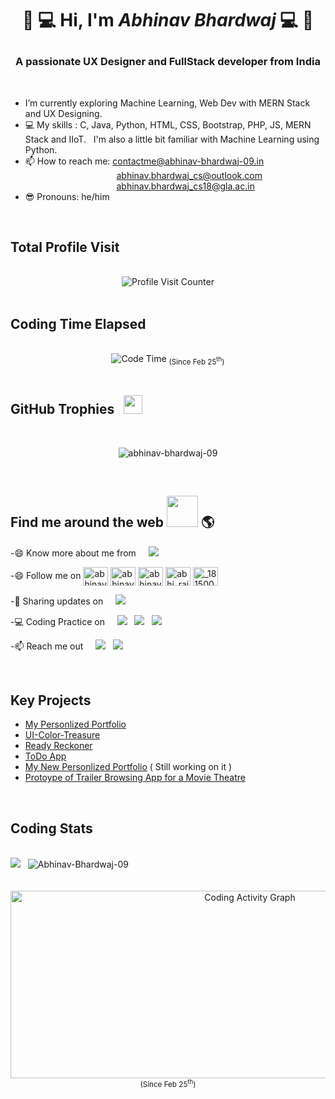 #  <p align="center">👋 💻 Hi, I'm *Abhinav Bhardwaj* 💻 👋</p>

<h3 align="center">A passionate UX Designer and FullStack developer from India</h3>
<br />

 
- I’m currently exploring Machine Learning, Web Dev with MERN Stack and UX Designing.
- 💻 My skills : C, Java, Python, HTML, CSS, Bootstrap, PHP, JS, MERN Stack and IIoT. &nbsp; I'm also a little bit familiar with Machine Learning using Python.<!-- 👀 I’m looking for help with designining UI.-->
- 📫 How to reach me: contactme@abhinav-bhardwaj-09.in<br />
&nbsp;&nbsp;&nbsp;&nbsp;&nbsp;&nbsp;&nbsp;&nbsp;&nbsp;&nbsp;&nbsp;&nbsp;&nbsp;&nbsp;&nbsp;&nbsp;&nbsp;&nbsp;&nbsp;&nbsp;&nbsp;&nbsp;&nbsp;&nbsp;&nbsp;&nbsp;&nbsp;&nbsp;&nbsp;&nbsp;&nbsp;&nbsp;&nbsp;&nbsp;&nbsp;&nbsp;   abhinav.bhardwaj_cs@outlook.com<br />
&nbsp;&nbsp;&nbsp;&nbsp;&nbsp;&nbsp;&nbsp;&nbsp;&nbsp;&nbsp;&nbsp;&nbsp;&nbsp;&nbsp;&nbsp;&nbsp;&nbsp;&nbsp;&nbsp;&nbsp;&nbsp;&nbsp;&nbsp;&nbsp;&nbsp;&nbsp;&nbsp;&nbsp;&nbsp;&nbsp;&nbsp;&nbsp;&nbsp;&nbsp;&nbsp;&nbsp;   abhinav.bhardwaj_cs18@gla.ac.in<br />
- 😎 Pronouns: he/him


<br />

## Total Profile Visit 
<br />
 <div align="center"> 
 

 <img alt="Profile Visit Counter" src='https://visitor-badge.glitch.me/badge?page_id=Abhinav-Bhardwaj-09.visit-counter'>
<!-- ![visitors](https://page-views.glitch.me/badge?page_id=Abhinav-Bhardwaj-09.visit-counter)
 <img alt="Profile Visit Counter" src='https://page-views.glitch.me/badge?page_id=Abhinav-Bhardwaj-09.visit-counter'> -->
</div>

<br />

## Coding Time Elapsed
<br />
 <div align="center"> 
  <img alt="Code Time" src='https://wakatime.com/badge/user/4936bef7-2260-4b41-991e-0a60f91e65ca.svg'>  <sub>(Since Feb 25<sup>th</sup>)</sub>
 </div>

<br />


## GitHub Trophies &nbsp; <img src='https://user-images.githubusercontent.com/6661165/91657958-61b4fd00-eb00-11ea-9def-dc7ef5367e34.png' width="30px" height="30px">
<br />
<p align="center"> <img src="https://github-profile-trophy.vercel.app/?username=abhinav-bhardwaj-09&theme=algolia" alt="abhinav-bhardwaj-09" /></p>

<br />



## Find me around the web <img src='https://raw.githubusercontent.com/ShahriarShafin/ShahriarShafin/main/Assets/handshake.gif' width="50px"> 🌎
-😄 Know more about me from &nbsp; &nbsp; <a href="https://Abhinav-Bhardwaj-09.herokuapp.com/">  <img src="https://img.shields.io/badge/-Abhinav--Bhardwaj--09-gray?style=rounded-square&logo=heroku" /></a> <br/>

-😄 Follow me on <a href="https://twitter.com/abhinavb1999" title="Twitter" target="blank"><img align="center" src="https://raw.githubusercontent.com/rahuldkjain/github-profile-readme-generator/master/src/images/icons/Social/twitter.svg" alt="abhinavb1999" height="30" width="40" /></a>
<a href="https://linkedin.com/in/abhinav-bhardwaj-09" title="Linkedin" target="blank"><img align="center" src="https://raw.githubusercontent.com/rahuldkjain/github-profile-readme-generator/master/src/images/icons/Social/linked-in-alt.svg" alt="abhinav-bhardwaj-09" height="30" width="40" /></a>
<a href="https://kaggle.com/abhinav-bhardwaj-09" title="Kaggle" target="blank"><img align="center" src="https://raw.githubusercontent.com/rahuldkjain/github-profile-readme-generator/master/src/images/icons/Social/kaggle.svg" alt="abhinav-bhardwaj-09" height="30" width="40" /></a>
<a href="https://www.codechef.com/users/abhi_rajput09" title="CodeChef" target="blank"><img align="center" src="https://cdn.jsdelivr.net/npm/simple-icons@3.1.0/icons/codechef.svg" alt="abhi_rajput09" height="30" width="40" /></a>
<a href="https://www.hackerrank.com/_181500009" title="HackerRank" target="blank"><img align="center" src="https://raw.githubusercontent.com/rahuldkjain/github-profile-readme-generator/master/src/images/icons/Social/hackerrank.svg" alt="_181500009" height="30" width="40" /></a>

-💼 Sharing updates on &nbsp; &nbsp; <a href="https://www.linkedin.com/in/abhinav-bhardwaj-09/">  <img src="https://img.shields.io/badge/-LinkedIn-blue?style=rounded-square&logo=linkedin" /></a> 

-💻 Coding Practice on &nbsp; &nbsp; <a href="https://www.hackerrank.com/_181500009"> <img src="https://img.shields.io/badge/-HackerRank-white?style=rounded-square&logo=hackerrank" /></a> &nbsp; <a href="https://www.freecodecamp.org/fcca7e27bae-88a7-4a05-a4f9-85d58239771e"> <img src="https://img.shields.io/badge/-freeCodeCamp-black?style=rounded-square&logo=freecodecamp" /></a> &nbsp; <a href="https://www.codechef.com/users/abhi_rajput09"> <img src="https://img.shields.io/badge/-CodeChef-gray?style=rounded-square&logo=codechef" /></a>

-📫 Reach me out  &nbsp; &nbsp; <a href="mailto:abhinav.bhardwaj_cs18@gla.ac.in"> <img src="https://img.shields.io/badge/-Gmail-white?style=rounded-square&logo=gmail" /></a> &nbsp; <a href="mailto:abhinav.bhardwaj_cs@outlook.com"> <img src="https://img.shields.io/badge/-Outlook-blue?style=rounded-square&logo=microsoft" /></a>

<br />

## Key Projects 
- <a href="https://abhinav-bhardwaj-09.herokuapp.com">My Personlized Portfolio</a>
- <a href="https://ui-color-treasure.herokuapp.com">UI-Color-Treasure</a>
- <a href="https://ready-reckoner.herokuapp.com">Ready Reckoner</a>
- <a href="https://todo--app-live.herokuapp.com">ToDo App</a>
- <a href="https://abhinav-bhardwaj-09.in">My New Personlized Portfolio</a> ( Still working on it )
- <a href="https://www.figma.com/proto/opBETqZJIDlk6erOE3Va7V/Trailer-Browsing-App?node-id=60%3A3&scaling=scale-down&page-id=0%3A1&starting-point-node-id=60%3A3"> Protoype of Trailer Browsing App for a Movie Theatre</a>



<br />

## Coding Stats 
<br />
<div class="row">
<img src="https://github-readme-stats.vercel.app/api?username=Abhinav-Bhardwaj-09&show_icons=true&theme=prussian&count_private=true&hide_border=true" />&nbsp;&nbsp;&nbsp;<img src="https://github-readme-streak-stats.herokuapp.com/?user=Abhinav-Bhardwaj-09&" alt="Abhinav-Bhardwaj-09" />
<!--
<img src="https://github-readme-stats.vercel.app/api?username=Abhinav-Bhardwaj-09&show_icons=true&theme=prussian&count_private=true&hide_border=true" align="left" />
<img src="https://raw.githubusercontent.com/Abhinav-Bhardwaj-09/cdn/master/left-pointer.webp?token=AM25A5LNKSRVMCWT4SA56L3A5PCR2" align="center" height="190px" width="300px"/>
-->
</div>
<br /><br />
<!-- div class="row" style="margin-top:15px;">
<img src="https://raw.githubusercontent.com/Abhinav-Bhardwaj-09/cdn/master/right-pointer.webp?token=AM25A5MCEOTZVZOZRK3PNVDA4GIIA" align="center" height="160px" width="360px"/>
 <img src="https://github-readme-stats.vercel.app/api/top-langs/?username=Abhinav-Bhardwaj-09&layout=compact&theme=prussian&hide_border=true&custom_title=Most Used Languages (excluding private repo langs)&card_width=420px" align="right"/>
</div>
<br / -->
 <div align="center"><a href="https://wakatime.com/share/@AbhinavBhardwaj/5b4de72a-3e2e-4cc3-be2b-785b249646cd.svg"><img alt="Coding Activity Graph" height="300" width="750" src="https://wakatime.com/share/@AbhinavBhardwaj/5b4de72a-3e2e-4cc3-be2b-785b249646cd.svg"></a><sub>(Since Feb 25<sup>th</sup>)</sub></div>
